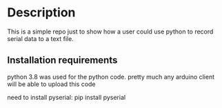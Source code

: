 # Description

This is a simple repo just to show how a user could use python to record serial data to a text file.  


## Installation requirements

python 3.8 was used for the python code.
pretty much any arduino client will be able to upload this code

need to install pyserial:
pip install pyserial


